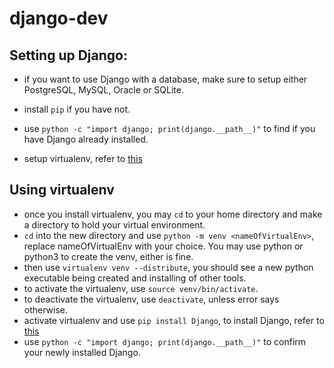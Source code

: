 # django-dev

## Setting up Django:
- if you want to use Django with a database, make sure to setup either PostgreSQL, MySQL, Oracle or SQLite.
- install `pip` if you have not.
- use `python -c "import django; print(django.__path__)"` to find if you have Django already installed.

- setup virtualenv, refer to [this](https://virtualenv.pypa.io/en/stable/installation/)

## Using virtualenv
- once you install virtualenv, you may `cd` to your home directory and make a directory to hold your virtual environment.
- `cd` into the new directory and use `python -m venv <nameOfVirtualEnv>`, replace nameOfVirtualEnv with your choice. You may use python or python3 to create the venv, either is fine.
- then use `virtualenv venv --distribute`, you should see a new python executable being created and installing of other tools.
- to activate the virtualenv, use `source venv/bin/activate`.
- to deactivate the virtualenv, use `deactivate`, unless error says otherwise.
- activate virtualenv and use `pip install Django`, to install Django, refer to [this](https://docs.djangoproject.com/en/1.10/topics/install/#installing-official-release)
- use `python -c "import django; print(django.__path__)"` to confirm your newly installed Django.
